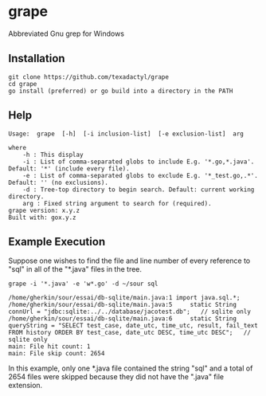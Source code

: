 # grape
Abbreviated Gnu grep for Windows

## Installation

```
git clone https://github.com/texadactyl/grape
cd grape
go install (preferred) or go build into a directory in the PATH
```

## Help

```
Usage:  grape  [-h]  [-i inclusion-list]  [-e exclusion-list]  arg

where
	-h : This display
	-i : List of comma-separated globs to include E.g. '*.go,*.java'. Default: '*' (include every file).
	-e : List of comma-separated globs to exclude E.g. '*_test.go,.*'. Default: '' (no exclusions).
	-d : Tree-top directory to begin search. Default: current working directory.
	arg : Fixed string argument to search for (required).
grape version: x.y.z
Built with: gox.y.z
```

## Example Execution

Suppose one wishes to find the file and line number of every reference to "sql" in all of the "*.java" files in the tree.
```
grape -i '*.java' -e 'w*.go' -d ~/sour sql

/home/gherkin/sour/essai/db-sqlite/main.java:1 import java.sql.*;
/home/gherkin/sour/essai/db-sqlite/main.java:5     static String connUrl = "jdbc:sqlite:../../database/jacotest.db";   // sqlite only
/home/gherkin/sour/essai/db-sqlite/main.java:6     static String queryString = "SELECT test_case, date_utc, time_utc, result, fail_text FROM history ORDER BY test_case, date_utc DESC, time_utc DESC";   // sqlite only
main: File hit count: 1
main: File skip count: 2654
```
In this example, only one *.java file contained the string "sql" and a total of 2654 files were skipped because they did not have the ".java" file extension.
